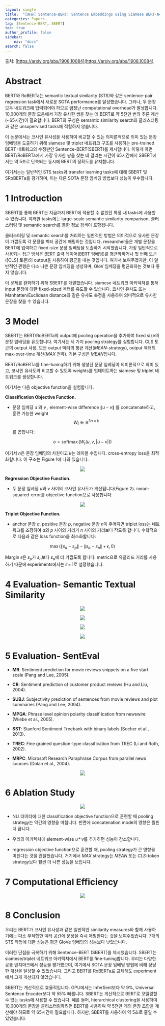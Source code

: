 ```yaml
---
layout: single
title:  "[논문] Sentence-BERT: Sentence Embeddings using Siamese BERT-Networks (2019)"
categories: Papers
tag: [Sentence-BERT, SBERT]
toc: true
author_profile: false
sidebar:
    nav: "docs"
search: false
---
```


출처: [https://arxiv.org/abs/1908.10084](https://arxiv.org/abs/1908.10084)


# Abstract
BERT와 RoBERTa는 semantic textual similarity (STS)와 같은 sentence-pair regression task에서 새로운 SOTA performance를 달성했습니다. 그러나, 두 문장 모두 네트워크에 입력되어야 하므로 엄청난 computational overhead가 발생합니다. 10,000개의 문장 모음에서 가장 유사한 쌍을 찾는 데 BERT로 약 5천만 번의 추론 계산(~65시간)이 필요합니다. BERT의 구성은 semantic simliarity search와 클러스터링과 같은 unsupervised tasks에 적합하지 않습니다.

이 논문에서는 코사인 유사성을 사용하여 비교할 수 있는 의미론적으로 의미 있는 문장 임베딩을 도출하기 위해 siamese 및 triplet 네트워크 구조를 사용하는 pre-trained BERT 네트워크의 수정판인 Sentence-BERT(SBERT)를 제시합니다. 이렇게 하면 BERT/RoBERTa에서 가장 유사한 쌍을 찾는 데 걸리는 시간이 65시간에서 SBERT에서는 약 5초로 단축되는 동시에 BERT의 정확도를 유지합니다.

여기서는는 일반적인 STS tasks과 transfer learning tasks에 대해 SBERT 및 SRoBERTa를 평가하며, 이는 다른 SOTA 문장 임베딩 방법보다 성능이 우수합니다.

# 1 Introduction
SBERT를 통해 BERT는 지금까지 BERT에 적용할 수 없었던 특정 새 tasks에 사용할 수 있습니다. 이러한 tasks에는 large-scale semantic similarity comparison, 클러스터링 및 semantic search를 통한 정보 검색이 포함됩니다.

클러스터링 및 semantic search를 처리하는 일반적인 방법은 의미적으로 유사한 문장이 가깝도록 각 문장을 벡터 공간에 매핑하는 것입니다. researcher들은 개별 문장을 BERT에 입력하고 fixed-size 문장 임베딩을 도출하기 시작했습니다. 가장 일반적으로 사용되는 접근 방식은 BERT 출력 레이어(BERT 임베딩)를 평균화하거나 첫 번째 토큰([CLS] 토큰)의 output을 사용하여 평균을 내는 것입니다. 여기서 보여주겠지만, 이 일반적인 관행은 다소 나쁜 문장 임베딩을 생성하며, GloV 임베딩을 평균화하는 것보다 좋지 않습니다.

이 문제를 완화하기 위해 SBERT를 개발했습니다. siamese 네트워크 아키텍처를 통해 input 문장에 대한 fixed-sized 벡터를 유도할 수 있습니다. 코사인 유사도 또는 Manhatten/Euclidean distance와 같은 유사도 측정을 사용하여 의미적으로 유사한 문장을 찾을 수 있습니다.

# 3 Model
SBERT는 BERT/RoBERTa의 output에 pooling operation을 추가하여 fixed size의 문장 임베딩을 유도합니다. 여기서는 세 가지 pooling strategy를 실험합니다. CLS 토큰의 output 사용, 모든 output 벡터의 평균 계산($MEAN$-strategy), output 벡터의 max-over-time 계산($MAX$ 전략). 기본 구성은 $MEAN$입니다.

BERT/RoBERTa를 fine-tuning하기 위해 생성된 문장 임베딩이 의미론적으로 의미 있고, 코사인 유사도와 비교할 수 있도록 weights를 업데이트하는 siamese 및 triplet 네트워크를 생성합니다.

여기서는 다음 objective function을 실험합니다.

**Classification Objective Function.** 

- 문장 임베딩 $u$ 와 $v$ , element-wise difference $\|u−v\|$ 를 concatenate하고, 훈련 가능한 weight $$W_{t} \in \mathbb{R}^{3 n \times k}$$ 를 곱합니다:

$$o=\operatorname{softmax}\left(W_{t}(u, v,|u-v|)\right)$$

여기서 $n$은 문장 임베딩의 차원이고 $k$는 레이블 수입니다. cross-entropy loss을 최적화합니다. 이 구조는 Figure 1에 나와 있습니다.

<p align="center"><img src="/assets/images/221021/1.png"></p>

**Regression Objective Function.**

- 두 문장 임베딩 $u$와 $v$ 사이의 코사인 유사도가 계산됩니다(Figure 2). mean-squared-error를 objective function으로 사용합니다.

<p align="center"><img src="/assets/images/221021/2.png"></p>

**Triplet Objective Function.**

- anchor 문장 $a$, positive 문장 $p$, negative 문장 $n$이 주어지면 triplet loss는 네트워크를 조정하여 $a$와 $p$ 사이의 거리가 $n$ 사이의 거리보다 작도록 합니다. 수학적으로 다음과 같은 loss function을 최소화합니다:

$$\max \left(\left\|s_{a}-s_{p}\right\|-\left\|s_{a}-s_{n}\right\|+\epsilon, 0\right)$$

Margin $\epsilon$은 $s_p$가 $s_n$보다 $s_a$에 더 가깝도록 합니다. metric으로 유클리드 거리를 사용하기 때문에 experiments에서는 $\epsilon\, =\, 1$로 설정했습니다.

# 4 Evaluation- Semantic Textual Similarity
<p align="center"><img src="/assets/images/221021/3.png"></p>

<p align="center"><img src="/assets/images/221021/4.png"></p>

<p align="center"><img src="/assets/images/221021/5.png"></p>

<p align="center"><img src="/assets/images/221021/6.png"></p>

# 5 Evaluation- SentEval
- **MR**: Sentiment prediction for movie reviews snippets on a five start scale (Pang and Lee, 2005). 

- **CR**: Sentiment prediction of customer product reviews (Hu and Liu, 2004). 

- **SUBJ**: Subjectivity prediction of sentences from movie reviews and plot summaries (Pang and Lee, 2004). 

- **MPQA**: Phrase level opinion polarity classif ication from newswire (Wiebe et al., 2005). 

- **SST**: Stanford Sentiment Treebank with binary labels (Socher et al., 2013). 

- **TREC**: Fine grained question-type classification from TREC (Li and Roth, 2002). 

- **MRPC**: Microsoft Research Paraphrase Corpus from parallel news sources (Dolan et al., 2004).

<p align="center"><img src="/assets/images/221021/7.png"></p>

# 6 Ablation Study

<p align="center"><img src="/assets/images/221021/8.png"></p>

- NLI 데이터에 대한 classification objective function으로 훈련할 때 pooling strategy는 약간의 영향을 미칩니다. 반면에 concatenation mode의 영향은 훨씬 더 큽니다.

- 우리의 아키텍처에 element-wise $u\, *\, v$를 추가하면 성능이 감소합니다.

- regression objective function으로 훈련할 때, pooling strategy가 큰 영향을 미친다는 것을 관찰했습니다. 거기에서 $MAX$ strategy는 $MEAN$ 또는 $CLS$-token strategy보다 훨씬 더 나쁜 성능을 보입니다.

# 7 Computational Efficiency

<p align="center"><img src="/assets/images/221021/9.png"></p>

# 8 Conclusion
우리는 BERT가 코사인 유사성과 같은 일반적인 similarity measures와 함께 사용하기에는 다소 부적합한 벡터 공간에 문장을 즉시 매핑한다는 것을 보여주었습니다. 7개의 STS 작업에 대한 성능은 평균 GloVe 임베딩의 성능보다 낮았습니다.

이러한 단점을 극복하기 위해 Sentence-BERT (SBERT)를 제시했습니다. SBERT는 siamese/triplet 네트워크 아키텍처에서 BERT를 fine-tuning합니다. 우리는 다양한 공통 벤치마크에서 성능을 평가했으며, 여기에서 SOTA 문장 임베딩 방법에 비해 상당한 개선을 달성할 수 있었습니다. 그리고 BERT를 RoBERTa로 교체해도 experiment에서 크게 개선되지 않았습니다.

SBERT는 계산적으로 효율적입니다. GPU에서는 InferSent보다 약 9%, Universal Sentence Encoder보다 약 55% 빠릅니다. SBERT는 계산적으로 BERT로 모델링할 수 없는 tasks에 사용할 수 있습니다. 예를 들어, hierarchical clustering을 사용하여 10,000개의 문장을 클러스터링하려면 BERT를 사용하여 약 5천만 개의 문장 조합을 계산해야 하므로 약 65시간이 필요합니다. 하지만, SBERT를 사용하여 약 5초로 줄일 수 있었습니다.

